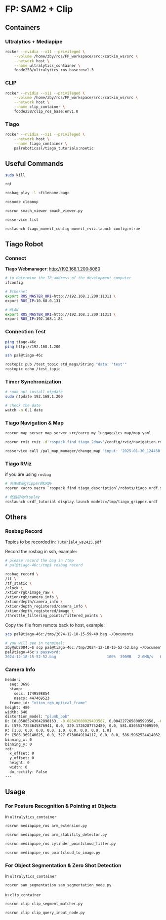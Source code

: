 # FP: SAM2 + Clip


## Containers

### Ultralytics + Mediapipe

```bash
rocker --nvidia --x11 --privileged \
    --volume /home/zby/ros/FP_workspace/src:/catkin_ws/src \
    --network host \
    --name ultralytics_container \
    foode258/ultralytics_ros_base:env1.3
```

### CLIP

```bash
rocker --nvidia --x11 --privileged \
    --volume /home/zby/ros/FP_workspace/src:/catkin_ws/src \
    --network host \
    --name clip_container \
    foode258/clip_ros_base:env1.0
```

### Tiago

```bash
rocker --nvidia --x11 --privileged \
    --network host \
    --name tiago_container \
    palroboticssl/tiago_tutorials:noetic
```

## Useful Commands

```bash
sudo kill

rqt

rosbag play -l <filename.bag>

rosnode cleanup

rosrun smach_viewer smach_viewer.py

rosservice list

roslaunch tiago_moveit_config moveit_rviz.launch config:=true
```

## Tiago Robot

### Connect

**Tiago Webmanager**: <http://192.168.1.200:8080>

```bash
# to determine the IP address of the development computer
ifconfig

# Ethernet
export ROS_MASTER_URI=http://192.168.1.200:11311 \
export ROS_IP=10.68.0.131

# WLAN
export ROS_MASTER_URI=http://192.168.1.200:11311 \
export ROS_IP=192.168.1.84
```

### Connection Test

```bash
ping tiago-46c
ping http://192.168.1.200

ssh pal@tiago-46c

rostopic pub /test_topic std_msgs/String "data: 'test'"
rostopic echo /test_topic
```

### Timer Synchronization

```bash
# sudo apt install ntpdate
sudo ntpdate 192.168.1.200

# check the date
watch -n 0.1 date
```

### Tiago Navigation & Map

```bash
rosrun map_server map_server src/carry_my_luggage/ics_map/map.yaml

rosrun rviz rviz -d'rospack find tiago_2dnav'/config/rviz/navigation.rviz

rosservice call /pal_map_manager/change_map "input: '2025-01-30_124458'"
```

### Tiago RViz

if you are using `rosbag`

```bash
# 先生成带gripper的URDF
rosrun xacro xacro `rospack find tiago_description`/robots/tiago.urdf.xacro end_effector:=pal-gripper > /tmp/tiago_gripper.urdf

# 然后启动display
roslaunch urdf_tutorial display.launch model:=/tmp/tiago_gripper.urdf
```

## Others

### Rosbag Record

Topics to be recorded in: `Tutorial4_ws2425.pdf`

Record the rosbag in ssh, example:

```bash
# please record the bag in /tmp
# pal@tiago-46c:/tmp$ rosbag record

rosbag record \
/tf \
/tf_static \
/clock \
/xtion/rgb/image_raw \
/xtion/rgb/camera_info \
/xtion/depth/camera_info \
/xtion/depth_registered/camera_info \
/xtion/depth_registered/image \
/throttle_filtering_points/filtered_points \
```

Copy the file from remote back to host, example:

```bash
scp pal@tiago-46c:/tmp/2024-12-18-15-59-40.bag ~/Documents

# you will see in terminal:
zby@ub2004:~$ scp pal@tiago-46c:/tmp/2024-12-18-15-52-52.bag ~/Documents
pal@tiago-46c's password:
2024-12-18-15-52-52.bag                       100%  390MB   2.0MB/s   03:18  
```

### Camera Info

```bash
header: 
  seq: 3696
  stamp: 
    secs: 1749598854
    nsecs: 447469523
  frame_id: "xtion_rgb_optical_frame"
height: 480
width: 640
distortion_model: "plumb_bob"
D: [0.05885243042898163, -0.08343080029493587, 0.004227265808599358, -0.001760150057091595, 0.0]
K: [579.7253645876941, 0.0, 329.1726287752489, 0.0, 581.0305537009599, 252.8879914424264, 0.0, 0.0, 1.0]
R: [1.0, 0.0, 0.0, 0.0, 1.0, 0.0, 0.0, 0.0, 1.0]
P: [586.369140625, 0.0, 327.6738649184117, 0.0, 0.0, 586.5962524414062, 254.1431469189192, 0.0, 0.0, 0.0, 1.0, 0.0]
binning_x: 0
binning_y: 0
roi: 
  x_offset: 0
  y_offset: 0
  height: 0
  width: 0
  do_rectify: False
---
```

## Usage

### For Posture Recognition & Pointing at Objects

in `ultralytics_container`

```bash
rosrun mediapipe_ros arm_extension.py

rosrun mediapipe_ros arm_stability_detector.py 

rosrun mediapipe_ros cylinder_pointcloud_filter.py

rosrun mediapipe_ros pointcloud_to_image.py
```

### For Object Segmentation & Zero Shot Detection

in `ultralytics_container`

```bash
rosrun sam_segmentation sam_segmentation_node.py
```

in `clip_container`

```bash
rosrun clip clip_segment_matcher.py 

rosrun clip clip_query_input_node.py
```
